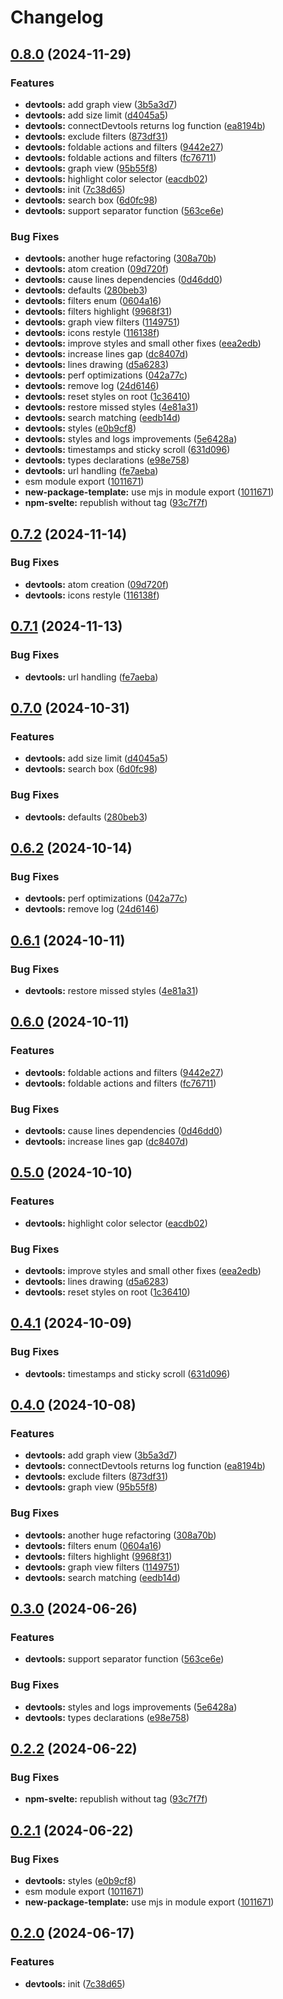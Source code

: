 # Changelog

## [0.8.0](https://github.com/skhrv/reatom/compare/devtools-v0.7.2...devtools-v0.8.0) (2024-11-29)


### Features

* **devtools:** add graph view ([3b5a3d7](https://github.com/skhrv/reatom/commit/3b5a3d71f8e98ea0760399935deae1f93c6fa973))
* **devtools:** add size limit ([d4045a5](https://github.com/skhrv/reatom/commit/d4045a5bcda25b17ec00f2e298d6534af973419e))
* **devtools:** connectDevtools returns log function ([ea8194b](https://github.com/skhrv/reatom/commit/ea8194b0d865677357272b9273434be490dce039))
* **devtools:** exclude filters ([873df31](https://github.com/skhrv/reatom/commit/873df31389050a2f160733a42b87bf31988c78a0))
* **devtools:** foldable actions and filters ([9442e27](https://github.com/skhrv/reatom/commit/9442e27b73bc6e50919b019d5bf9abca4e7986fb))
* **devtools:** foldable actions and filters ([fc76711](https://github.com/skhrv/reatom/commit/fc76711714f6a8e729712fdb81b9fbf5f844842d))
* **devtools:** graph view ([95b55f8](https://github.com/skhrv/reatom/commit/95b55f8133c14d68c43707361caa0c5c0174b564))
* **devtools:** highlight color selector ([eacdb02](https://github.com/skhrv/reatom/commit/eacdb020f7fbd2b37ebdfe6606ff4d4d6166090f))
* **devtools:** init ([7c38d65](https://github.com/skhrv/reatom/commit/7c38d65ea8b0a76589dec7423c17a63b7822fa9e))
* **devtools:** search box ([6d0fc98](https://github.com/skhrv/reatom/commit/6d0fc98b8c34c3d1b07f647d7a81b9ebb3fc367a))
* **devtools:** support separator function ([563ce6e](https://github.com/skhrv/reatom/commit/563ce6effc0f3ccd7dfe925ebab10a846e3df2b9))


### Bug Fixes

* **devtools:** another huge refactoring ([308a70b](https://github.com/skhrv/reatom/commit/308a70bcf5e8c038acfb5c85083a5f1480a85b2a))
* **devtools:** atom creation ([09d720f](https://github.com/skhrv/reatom/commit/09d720fb623a9e89179dd42f1527d9ba23a51534))
* **devtools:** cause lines dependencies ([0d46dd0](https://github.com/skhrv/reatom/commit/0d46dd07491bd724900322811eb58c0f2c179bd2))
* **devtools:** defaults ([280beb3](https://github.com/skhrv/reatom/commit/280beb398cb7e0a778a14eea195ce81dc4be9b3d))
* **devtools:** filters enum ([0604a16](https://github.com/skhrv/reatom/commit/0604a166c8cc0905a1c0538606784f3660692878))
* **devtools:** filters highlight ([9968f31](https://github.com/skhrv/reatom/commit/9968f31fdf85154d87858ef39310428dc03340c8))
* **devtools:** graph view filters ([1149751](https://github.com/skhrv/reatom/commit/114975115687f355b96eef35308e2c799050f2c6))
* **devtools:** icons restyle ([116138f](https://github.com/skhrv/reatom/commit/116138f348b9590dcb517aaf27634711545febfb))
* **devtools:** improve styles and small other fixes ([eea2edb](https://github.com/skhrv/reatom/commit/eea2edb64e1e50dfc73ba950f0bca8ef38fb135e))
* **devtools:** increase lines gap ([dc8407d](https://github.com/skhrv/reatom/commit/dc8407d85c464ec845b5d25fdfdbfaa013a29bc1))
* **devtools:** lines drawing ([d5a6283](https://github.com/skhrv/reatom/commit/d5a62838ee7861a07c2a3554e37c0fe5b58a416e))
* **devtools:** perf optimizations ([042a77c](https://github.com/skhrv/reatom/commit/042a77cc1399bf0abc32489371c1ee2cd7ca5027))
* **devtools:** remove log ([24d6146](https://github.com/skhrv/reatom/commit/24d61463a329e343ab467dc20f92539933853a66))
* **devtools:** reset styles on root ([1c36410](https://github.com/skhrv/reatom/commit/1c36410962bcc075927319e6f5e3cffcca591f4c))
* **devtools:** restore missed styles ([4e81a31](https://github.com/skhrv/reatom/commit/4e81a318d7cea0fd01c1d770edd720db4c2c5ace))
* **devtools:** search matching ([eedb14d](https://github.com/skhrv/reatom/commit/eedb14dd1404a60c38aeae5e7a1ca1a5e1f038dd))
* **devtools:** styles ([e0b9cf8](https://github.com/skhrv/reatom/commit/e0b9cf8f3d781676cd4bed8266896f24ee06b9ca))
* **devtools:** styles and logs improvements ([5e6428a](https://github.com/skhrv/reatom/commit/5e6428a79dfcfd8b07d1ad892b8d4153f651cf7d))
* **devtools:** timestamps and sticky scroll ([631d096](https://github.com/skhrv/reatom/commit/631d096a6740acc8ce5958a5ccf8dcb445ef8cdd))
* **devtools:** types declarations ([e98e758](https://github.com/skhrv/reatom/commit/e98e7583cc86b4f7019ccf182843ca12023f5174))
* **devtools:** url handling ([fe7aeba](https://github.com/skhrv/reatom/commit/fe7aebad2e6c4a8525aee5518d4d7fcde19905cf))
* esm module export ([1011671](https://github.com/skhrv/reatom/commit/10116719dd92d8102352a39e4ed772b8173d8668))
* **new-package-template:** use mjs in module export ([1011671](https://github.com/skhrv/reatom/commit/10116719dd92d8102352a39e4ed772b8173d8668))
* **npm-svelte:** republish without tag ([93c7f7f](https://github.com/skhrv/reatom/commit/93c7f7f5ec58247b1b3aec854cd83b0a0ecd6a6c))

## [0.7.2](https://github.com/artalar/reatom/compare/devtools-v0.7.1...devtools-v0.7.2) (2024-11-14)


### Bug Fixes

* **devtools:** atom creation ([09d720f](https://github.com/artalar/reatom/commit/09d720fb623a9e89179dd42f1527d9ba23a51534))
* **devtools:** icons restyle ([116138f](https://github.com/artalar/reatom/commit/116138f348b9590dcb517aaf27634711545febfb))

## [0.7.1](https://github.com/artalar/reatom/compare/devtools-v0.7.0...devtools-v0.7.1) (2024-11-13)


### Bug Fixes

* **devtools:** url handling ([fe7aeba](https://github.com/artalar/reatom/commit/fe7aebad2e6c4a8525aee5518d4d7fcde19905cf))

## [0.7.0](https://github.com/artalar/reatom/compare/devtools-v0.6.2...devtools-v0.7.0) (2024-10-31)


### Features

* **devtools:** add size limit ([d4045a5](https://github.com/artalar/reatom/commit/d4045a5bcda25b17ec00f2e298d6534af973419e))
* **devtools:** search box ([6d0fc98](https://github.com/artalar/reatom/commit/6d0fc98b8c34c3d1b07f647d7a81b9ebb3fc367a))


### Bug Fixes

* **devtools:** defaults ([280beb3](https://github.com/artalar/reatom/commit/280beb398cb7e0a778a14eea195ce81dc4be9b3d))

## [0.6.2](https://github.com/artalar/reatom/compare/devtools-v0.6.1...devtools-v0.6.2) (2024-10-14)


### Bug Fixes

* **devtools:** perf optimizations ([042a77c](https://github.com/artalar/reatom/commit/042a77cc1399bf0abc32489371c1ee2cd7ca5027))
* **devtools:** remove log ([24d6146](https://github.com/artalar/reatom/commit/24d61463a329e343ab467dc20f92539933853a66))

## [0.6.1](https://github.com/artalar/reatom/compare/devtools-v0.6.0...devtools-v0.6.1) (2024-10-11)


### Bug Fixes

* **devtools:** restore missed styles ([4e81a31](https://github.com/artalar/reatom/commit/4e81a318d7cea0fd01c1d770edd720db4c2c5ace))

## [0.6.0](https://github.com/artalar/reatom/compare/devtools-v0.5.0...devtools-v0.6.0) (2024-10-11)


### Features

* **devtools:** foldable actions and filters ([9442e27](https://github.com/artalar/reatom/commit/9442e27b73bc6e50919b019d5bf9abca4e7986fb))
* **devtools:** foldable actions and filters ([fc76711](https://github.com/artalar/reatom/commit/fc76711714f6a8e729712fdb81b9fbf5f844842d))


### Bug Fixes

* **devtools:** cause lines dependencies ([0d46dd0](https://github.com/artalar/reatom/commit/0d46dd07491bd724900322811eb58c0f2c179bd2))
* **devtools:** increase lines gap ([dc8407d](https://github.com/artalar/reatom/commit/dc8407d85c464ec845b5d25fdfdbfaa013a29bc1))

## [0.5.0](https://github.com/artalar/reatom/compare/devtools-v0.4.1...devtools-v0.5.0) (2024-10-10)


### Features

* **devtools:** highlight color selector ([eacdb02](https://github.com/artalar/reatom/commit/eacdb020f7fbd2b37ebdfe6606ff4d4d6166090f))


### Bug Fixes

* **devtools:** improve styles and small other fixes ([eea2edb](https://github.com/artalar/reatom/commit/eea2edb64e1e50dfc73ba950f0bca8ef38fb135e))
* **devtools:** lines drawing ([d5a6283](https://github.com/artalar/reatom/commit/d5a62838ee7861a07c2a3554e37c0fe5b58a416e))
* **devtools:** reset styles on root ([1c36410](https://github.com/artalar/reatom/commit/1c36410962bcc075927319e6f5e3cffcca591f4c))

## [0.4.1](https://github.com/artalar/reatom/compare/devtools-v0.4.0...devtools-v0.4.1) (2024-10-09)


### Bug Fixes

* **devtools:** timestamps and sticky scroll ([631d096](https://github.com/artalar/reatom/commit/631d096a6740acc8ce5958a5ccf8dcb445ef8cdd))

## [0.4.0](https://github.com/artalar/reatom/compare/devtools-v0.3.0...devtools-v0.4.0) (2024-10-08)


### Features

* **devtools:** add graph view ([3b5a3d7](https://github.com/artalar/reatom/commit/3b5a3d71f8e98ea0760399935deae1f93c6fa973))
* **devtools:** connectDevtools returns log function ([ea8194b](https://github.com/artalar/reatom/commit/ea8194b0d865677357272b9273434be490dce039))
* **devtools:** exclude filters ([873df31](https://github.com/artalar/reatom/commit/873df31389050a2f160733a42b87bf31988c78a0))
* **devtools:** graph view ([95b55f8](https://github.com/artalar/reatom/commit/95b55f8133c14d68c43707361caa0c5c0174b564))


### Bug Fixes

* **devtools:** another huge refactoring ([308a70b](https://github.com/artalar/reatom/commit/308a70bcf5e8c038acfb5c85083a5f1480a85b2a))
* **devtools:** filters enum ([0604a16](https://github.com/artalar/reatom/commit/0604a166c8cc0905a1c0538606784f3660692878))
* **devtools:** filters highlight ([9968f31](https://github.com/artalar/reatom/commit/9968f31fdf85154d87858ef39310428dc03340c8))
* **devtools:** graph view filters ([1149751](https://github.com/artalar/reatom/commit/114975115687f355b96eef35308e2c799050f2c6))
* **devtools:** search matching ([eedb14d](https://github.com/artalar/reatom/commit/eedb14dd1404a60c38aeae5e7a1ca1a5e1f038dd))

## [0.3.0](https://github.com/artalar/reatom/compare/devtools-v0.2.2...devtools-v0.3.0) (2024-06-26)


### Features

* **devtools:** support separator function ([563ce6e](https://github.com/artalar/reatom/commit/563ce6effc0f3ccd7dfe925ebab10a846e3df2b9))


### Bug Fixes

* **devtools:** styles and logs improvements ([5e6428a](https://github.com/artalar/reatom/commit/5e6428a79dfcfd8b07d1ad892b8d4153f651cf7d))
* **devtools:** types declarations ([e98e758](https://github.com/artalar/reatom/commit/e98e7583cc86b4f7019ccf182843ca12023f5174))

## [0.2.2](https://github.com/artalar/reatom/compare/devtools-v0.2.1...devtools-v0.2.2) (2024-06-22)


### Bug Fixes

* **npm-svelte:** republish without tag ([93c7f7f](https://github.com/artalar/reatom/commit/93c7f7f5ec58247b1b3aec854cd83b0a0ecd6a6c))

## [0.2.1](https://github.com/artalar/reatom/compare/devtools-v0.2.0...devtools-v0.2.1) (2024-06-22)


### Bug Fixes

* **devtools:** styles ([e0b9cf8](https://github.com/artalar/reatom/commit/e0b9cf8f3d781676cd4bed8266896f24ee06b9ca))
* esm module export ([1011671](https://github.com/artalar/reatom/commit/10116719dd92d8102352a39e4ed772b8173d8668))
* **new-package-template:** use mjs in module export ([1011671](https://github.com/artalar/reatom/commit/10116719dd92d8102352a39e4ed772b8173d8668))

## [0.2.0](https://github.com/artalar/reatom/compare/devtools-v0.1.0...devtools-v0.2.0) (2024-06-17)


### Features

* **devtools:** init ([7c38d65](https://github.com/artalar/reatom/commit/7c38d65ea8b0a76589dec7423c17a63b7822fa9e))
